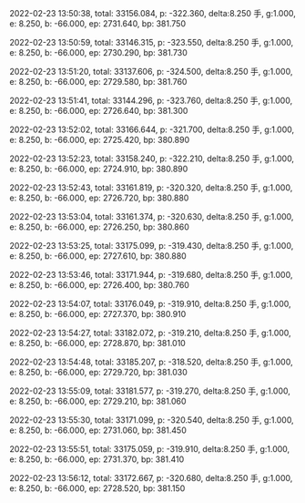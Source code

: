 2022-02-23 13:50:38, total: 33156.084, p: -322.360, delta:8.250 手, g:1.000, e: 8.250, b: -66.000, ep: 2731.640, bp: 381.750

2022-02-23 13:50:59, total: 33146.315, p: -323.550, delta:8.250 手, g:1.000, e: 8.250, b: -66.000, ep: 2730.290, bp: 381.730

2022-02-23 13:51:20, total: 33137.606, p: -324.500, delta:8.250 手, g:1.000, e: 8.250, b: -66.000, ep: 2729.580, bp: 381.760

2022-02-23 13:51:41, total: 33144.296, p: -323.760, delta:8.250 手, g:1.000, e: 8.250, b: -66.000, ep: 2726.640, bp: 381.300

2022-02-23 13:52:02, total: 33166.644, p: -321.700, delta:8.250 手, g:1.000, e: 8.250, b: -66.000, ep: 2725.420, bp: 380.890

2022-02-23 13:52:23, total: 33158.240, p: -322.210, delta:8.250 手, g:1.000, e: 8.250, b: -66.000, ep: 2724.910, bp: 380.890

2022-02-23 13:52:43, total: 33161.819, p: -320.320, delta:8.250 手, g:1.000, e: 8.250, b: -66.000, ep: 2726.720, bp: 380.880

2022-02-23 13:53:04, total: 33161.374, p: -320.630, delta:8.250 手, g:1.000, e: 8.250, b: -66.000, ep: 2726.250, bp: 380.860

2022-02-23 13:53:25, total: 33175.099, p: -319.430, delta:8.250 手, g:1.000, e: 8.250, b: -66.000, ep: 2727.610, bp: 380.880

2022-02-23 13:53:46, total: 33171.944, p: -319.680, delta:8.250 手, g:1.000, e: 8.250, b: -66.000, ep: 2726.400, bp: 380.760

2022-02-23 13:54:07, total: 33176.049, p: -319.910, delta:8.250 手, g:1.000, e: 8.250, b: -66.000, ep: 2727.370, bp: 380.910

2022-02-23 13:54:27, total: 33182.072, p: -319.210, delta:8.250 手, g:1.000, e: 8.250, b: -66.000, ep: 2728.870, bp: 381.010

2022-02-23 13:54:48, total: 33185.207, p: -318.520, delta:8.250 手, g:1.000, e: 8.250, b: -66.000, ep: 2729.720, bp: 381.030

2022-02-23 13:55:09, total: 33181.577, p: -319.270, delta:8.250 手, g:1.000, e: 8.250, b: -66.000, ep: 2729.210, bp: 381.060

2022-02-23 13:55:30, total: 33171.099, p: -320.540, delta:8.250 手, g:1.000, e: 8.250, b: -66.000, ep: 2731.060, bp: 381.450

2022-02-23 13:55:51, total: 33175.059, p: -319.910, delta:8.250 手, g:1.000, e: 8.250, b: -66.000, ep: 2731.370, bp: 381.410

2022-02-23 13:56:12, total: 33172.667, p: -320.680, delta:8.250 手, g:1.000, e: 8.250, b: -66.000, ep: 2728.520, bp: 381.150